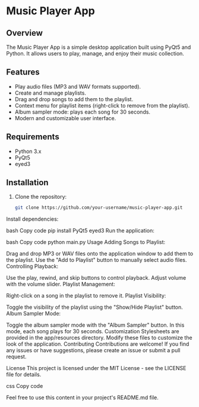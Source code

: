 # Music Player App

## Overview

The Music Player App is a simple desktop application built using PyQt5 and Python. It allows users to play, manage, and enjoy their music collection.

## Features

- Play audio files (MP3 and WAV formats supported).
- Create and manage playlists.
- Drag and drop songs to add them to the playlist.
- Context menu for playlist items (right-click to remove from the playlist).
- Album sampler mode: plays each song for 30 seconds.
- Modern and customizable user interface.

## Requirements

- Python 3.x
- PyQt5
- eyed3

## Installation

1. Clone the repository:

   ```bash
   git clone https://github.com/your-username/music-player-app.git
Install dependencies:

bash
Copy code
pip install PyQt5 eyed3
Run the application:

bash
Copy code
python main.py
Usage
Adding Songs to Playlist:

Drag and drop MP3 or WAV files onto the application window to add them to the playlist.
Use the "Add to Playlist" button to manually select audio files.
Controlling Playback:

Use the play, rewind, and skip buttons to control playback.
Adjust volume with the volume slider.
Playlist Management:

Right-click on a song in the playlist to remove it.
Playlist Visibility:

Toggle the visibility of the playlist using the "Show/Hide Playlist" button.
Album Sampler Mode:

Toggle the album sampler mode with the "Album Sampler" button. In this mode, each song plays for 30 seconds.
Customization
Stylesheets are provided in the app/resources directory. Modify these files to customize the look of the application.
Contributing
Contributions are welcome! If you find any issues or have suggestions, please create an issue or submit a pull request.

License
This project is licensed under the MIT License - see the LICENSE file for details.

css
Copy code

Feel free to use this content in your project's README.md file.




